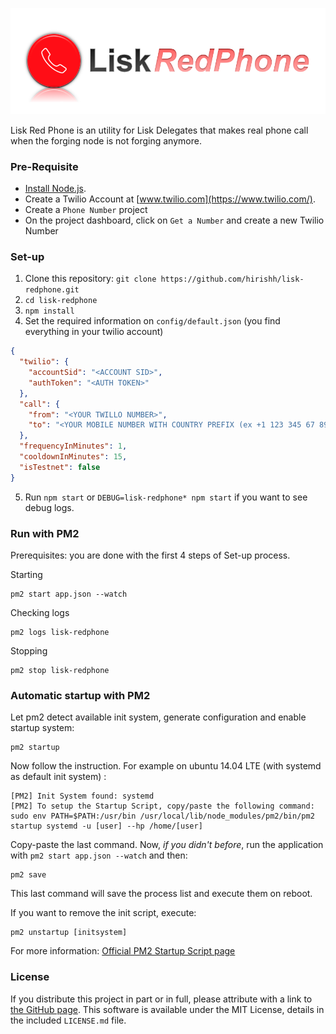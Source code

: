 ![Alt text](logo.png?raw=true "Title")

Lisk Red Phone is an utility for Lisk Delegates that makes real phone call when the forging node is not forging anymore.

### Pre-Requisite ###

- [Install Node.js](https://nodejs.org/download/).
- Create a Twilio Account at [www.twilio.com](https://www.twilio.com/).
- Create a `Phone Number` project
- On the project dashboard, click on `Get a Number` and create a new Twilio Number

### Set-up ###

1. Clone this repository: `git clone https://github.com/hirishh/lisk-redphone.git`
2. `cd lisk-redphone`
3. `npm install`
4. Set the required information on `config/default.json` (you find everything in your twilio account)
```json
{
  "twilio": {
    "accountSid": "<ACCOUNT SID>",
    "authToken": "<AUTH TOKEN>"
  },
  "call": {
    "from": "<YOUR TWILLO NUMBER>",
    "to": "<YOUR MOBILE NUMBER WITH COUNTRY PREFIX (ex +1 123 345 67 89)>"
  },
  "frequencyInMinutes": 1,
  "cooldownInMinutes": 15,
  "isTestnet": false
}
```
5. Run `npm start` or `DEBUG=lisk-redphone* npm start` if you want to see debug logs.

 
### Run with PM2 ###

Prerequisites: you are done with the first 4 steps of Set-up process.

Starting
```
pm2 start app.json --watch
```

Checking logs
```
pm2 logs lisk-redphone
```

Stopping
```
pm2 stop lisk-redphone
```

### Automatic startup with PM2 ###

Let pm2 detect available init system, generate configuration and enable startup system:

```
pm2 startup
```

Now follow the instruction. For example on ubuntu 14.04 LTE (with systemd as default init system) :

```
[PM2] Init System found: systemd
[PM2] To setup the Startup Script, copy/paste the following command:
sudo env PATH=$PATH:/usr/bin /usr/local/lib/node_modules/pm2/bin/pm2 startup systemd -u [user] --hp /home/[user]
```

Copy-paste the last command. Now, *if you didn't before*, run the application with ```pm2 start app.json --watch``` and then:
```
pm2 save
```

This last command will save the process list and execute them on reboot.

If you want to remove the init script, execute:
```
pm2 unstartup [initsystem]
```

For more information:  [Official PM2 Startup Script page](http://pm2.keymetrics.io/docs/usage/startup/#generating-a-startup-script)

### License ###

If you distribute this project in part or in full, please attribute with a link to [the GitHub page](https://github.com/hirishh/lisk-redline). This software is available under the MIT License, details in the included `LICENSE.md` file.